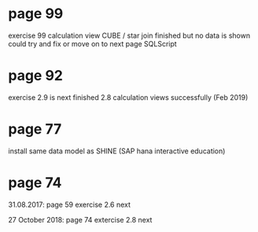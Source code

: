 # page 99
exercise 99 calculation view CUBE / star join
finished but no data is shown
could try and fix or move on to next page SQLScript

# page 92
exercise 2.9 is next
finished 2.8 calculation views successfully (Feb 2019)

# page 77
install same data model as SHINE (SAP hana interactive education)

# page 74

31.08.2017: page 59 exercise 2.6 next

27 October 2018: page 74 extercise 2.8 next

